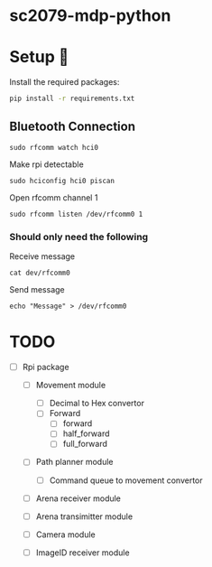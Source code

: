 # sc2079-mdp-python

# Setup :wrench:
Install the required packages:
```bash
pip install -r requirements.txt
```

## Bluetooth Connection
```
sudo rfcomm watch hci0
```

Make rpi detectable
```
sudo hciconfig hci0 piscan
```

Open rfcomm channel 1
```
sudo rfcomm listen /dev/rfcomm0 1
```

### Should only need the following
Receive message
```
cat dev/rfcomm0
```
Send message
```
echo "Message" > /dev/rfcomm0
```

# TODO
- [ ] Rpi package
    - [ ] Movement module 
        - [ ] Decimal to Hex convertor
        - [ ] Forward
            - [ ] forward
            - [ ] half_forward
            - [ ] full_forward
    - [ ] Path planner module
        - [ ] Command queue to movement convertor
    - [ ] Arena receiver module
    - [ ] Arena transimitter module
    - [ ] Camera module
    - [ ] ImageID receiver module
    